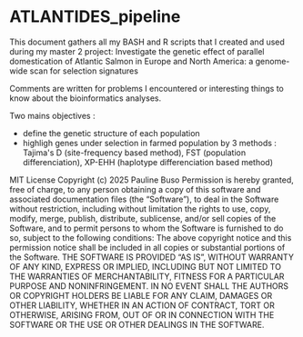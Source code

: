 # ATLANTIDES_pipeline

This document gathers all my BASH and R scripts that I created and used during my master 2 project: Investigate the genetic effect of parallel domestication of Atlantic Salmon in Europe and North America: a genome-wide scan for selection signatures

Comments are written for problems I encountered or interesting things to know about the bioinformatics analyses.

Two mains objectives : 
- define the genetic structure of each population
- highligh genes under selection in farmed population by 3 methods : Tajima's D (site-frequency based method), FST (population differenciation), XP-EHH (haplotype differenciation based method)

MIT License
Copyright (c) 2025 Pauline Buso
Permission is hereby granted, free of charge, to any person obtaining a copy of this software and associated documentation files (the “Software”), to deal in the Software without restriction, including without limitation the rights to use, copy, modify, merge, publish, distribute, sublicense, and/or sell copies of the Software, and to permit persons to whom the Software is furnished to do so, subject to the following conditions:
The above copyright notice and this permission notice shall be included in all copies or substantial portions of the Software.
THE SOFTWARE IS PROVIDED “AS IS”, WITHOUT WARRANTY OF ANY KIND, EXPRESS OR IMPLIED, INCLUDING BUT NOT LIMITED TO THE WARRANTIES OF MERCHANTABILITY, FITNESS FOR A PARTICULAR PURPOSE AND NONINFRINGEMENT. IN NO EVENT SHALL THE AUTHORS OR COPYRIGHT HOLDERS BE LIABLE FOR ANY CLAIM, DAMAGES OR OTHER LIABILITY, WHETHER IN AN ACTION OF CONTRACT, TORT OR OTHERWISE, ARISING FROM, OUT OF OR IN CONNECTION WITH THE SOFTWARE OR THE USE OR OTHER DEALINGS IN THE SOFTWARE.


